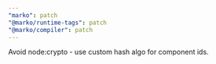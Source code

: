 ```yaml
---
"marko": patch
"@marko/runtime-tags": patch
"@marko/compiler": patch
---
```


Avoid node:crypto - use custom hash algo for component ids.

